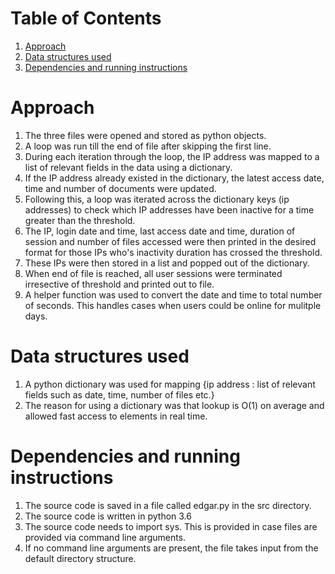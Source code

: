 # Table of Contents
1. [Approach](README.md#Approach)
2. [Data structures used](README.md#Data-structures-used)
3. [Dependencies and running instructions](README.md#Dependencies-and-running-instructions)

# Approach
1. The three files were opened and stored as python objects.
2. A loop was run till the end of file after skipping the first line.
3. During each iteration through the loop, the IP address was mapped to a list of relevant fields in the data using a dictionary.
4. If the IP address already existed in the dictionary, the latest access date, time and number of documents were updated.
5. Following this, a loop was iterated across the dictionary keys (ip addresses) to check which IP addresses have been inactive for a time greater than the threshold.
6. The IP, login date and time, last access date and time, duration of session and number of files accessed were then printed in the desired format for those IPs who's inactivity duration has crossed the threshold.
7. These IPs were then stored in a list and popped out of the dictionary.
8. When end of file is reached, all user sessions were terminated irresective of threshold and printed out to file.
9. A helper function was used to convert the date and time to total number of seconds. This handles cases when users could be online for mulitple days.

# Data structures used
1. A python dictionary was used for mapping {ip address : list of relevant fields such as date, time, number of files etc.}
2. The reason for using a dictionary was that lookup is O(1) on average and allowed fast access to elements in real time.

# Dependencies and running instructions
1. The source code is saved in a file called edgar.py in the src directory.
2. The source code is written in python 3.6
3. The source code needs to import sys. This is provided in case files are provided via command line arguments.
4. If no command line arguments are present, the file takes input from the default directory structure.
